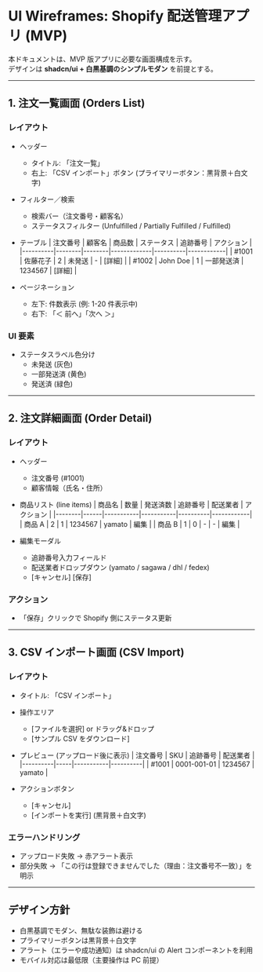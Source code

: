 # UI Wireframes: Shopify 配送管理アプリ (MVP)

本ドキュメントは、MVP 版アプリに必要な画面構成を示す。  
デザインは **shadcn/ui + 白黒基調のシンプルモダン** を前提とする。

---

## 1. 注文一覧画面 (Orders List)

### レイアウト

- ヘッダー

  - タイトル: 「注文一覧」
  - 右上: 「CSV インポート」ボタン (プライマリーボタン：黒背景＋白文字)

- フィルター／検索

  - 検索バー（注文番号・顧客名）
  - ステータスフィルター (Unfulfilled / Partially Fulfilled / Fulfilled)

- テーブル
  | 注文番号 | 顧客名 | 商品数 | ステータス | 追跡番号 | アクション |
  |----------|--------|--------|-------------|----------|------------|
  | #1001 | 佐藤花子 | 2 | 未発送 | - | [詳細] |
  | #1002 | John Doe | 1 | 一部発送済 | 1234567 | [詳細] |

- ページネーション
  - 左下: 件数表示 (例: 1-20 件表示中)
  - 右下: 「＜ 前へ」「次へ ＞」

### UI 要素

- ステータスラベル色分け
  - 未発送 (灰色)
  - 一部発送済 (黄色)
  - 発送済 (緑色)

---

## 2. 注文詳細画面 (Order Detail)

### レイアウト

- ヘッダー

  - 注文番号 (#1001)
  - 顧客情報（氏名・住所）

- 商品リスト (line items)
  | 商品名 | 数量 | 発送済数 | 追跡番号 | 配送業者 | アクション |
  |--------|------|-----------|-----------|----------|------------|
  | 商品 A | 2 | 1 | 1234567 | yamato | 編集 |
  | 商品 B | 1 | 0 | - | - | 編集 |

- 編集モーダル
  - 追跡番号入力フィールド
  - 配送業者ドロップダウン (yamato / sagawa / dhl / fedex)
  - [キャンセル] [保存]

### アクション

- 「保存」クリックで Shopify 側にステータス更新

---

## 3. CSV インポート画面 (CSV Import)

### レイアウト

- タイトル: 「CSV インポート」
- 操作エリア

  - [ファイルを選択] or ドラッグ&ドロップ
  - [サンプル CSV をダウンロード]

- プレビュー (アップロード後に表示)
  | 注文番号 | SKU | 追跡番号 | 配送業者 |
  |----------|-----|-----------|----------|
  | #1001 | 0001-001-01 | 1234567 | yamato |

- アクションボタン
  - [キャンセル]
  - [インポートを実行] (黒背景＋白文字)

### エラーハンドリング

- アップロード失敗 → 赤アラート表示
- 部分失敗 → 「この行は登録できませんでした（理由：注文番号不一致）」を明示

---

## デザイン方針

- 白黒基調でモダン、無駄な装飾は避ける
- プライマリーボタンは黒背景＋白文字
- アラート（エラーや成功通知）は shadcn/ui の Alert コンポーネントを利用
- モバイル対応は最低限（主要操作は PC 前提）
